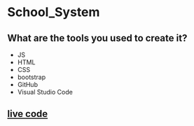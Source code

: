# School_System

## What are the tools you used to create it? 
- JS
- HTML
- CSS
- bootstrap
- GitHub
- Visual Studio Code


## [**live code**](https://fahmi-aldairi.github.io/School_System/)